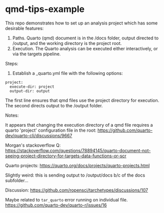 # qmd-tips-example

This repo demonstrates how to set up an analysis project which has some desirable features:

1) Paths. Quarto (qmd) document is in the /docs folder, output directed to /output, and the working directory is the project root.
2) Execution. The Quarto analysis can be executed either interactively, or via the targets pipeline.


Steps:

1) Establish a _quarto.yml file with the following options:

```
project:
  execute-dir: project
  output-dir: output
```

The first line ensures that qmd files use the project directory for execution.
The second directs output to the /output folder.




Notes:

It appears that changing the execution directory of a qmd file requires a quarto 'project' configuration file in the root:
https://github.com/quarto-dev/quarto-cli/discussions/9667

Morgan's stackoverflow Q: https://stackoverflow.com/questions/78894145/quarto-document-not-seeing-project-directory-for-targets-data-functions-or-scr

Quarto projects: https://quarto.org/docs/projects/quarto-projects.html

Slightly weird: this is sending output to /output/docs b/c of the docs subfolder...

Discussion: https://github.com/ropensci/tarchetypes/discussions/107

Maybe related to `tar_quarto` error running on individual file.
https://github.com/quarto-dev/quarto-r/issues/16

